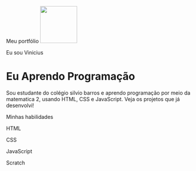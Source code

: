 <!DOCTYPE html>
<html lang="pt-br">
<head>
    <meta charset="UTF-8">
    <meta name="viewport" content="width=device-width, initial-scale=1.0">
    <link rel="stylesheet" href="style.css">
    Meu portfólio
</head>
<body>
    <img src="https://media.santosfc.com.br/wp-content/uploads/2022/04/cropped-Asset-2.png" alt="" srcset="" height="100">
    <p>Eu sou Vinicius</p>
    <h1>Eu Aprendo Programação</h1>
    <p>Sou estudante do colégio silvio barros e aprendo programação por meio da matematica 2, usando HTML, CSS e JavaScript. Veja os projetos que já desenvolvi! </p>
    <p>Minhas habilidades</p>
    <div>
            <p>HTML</p>
            <p>CSS</p>
            <p>JavaScript</p>
            <p>Scratch</p>
    </div>
</body>
</html>
